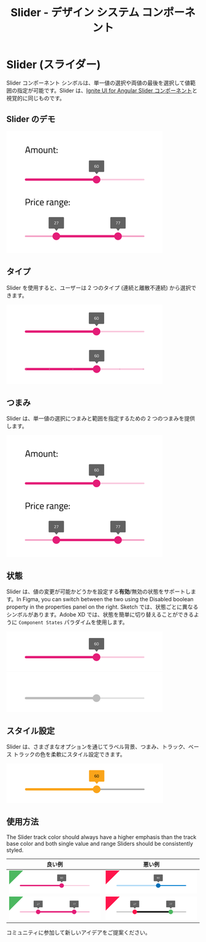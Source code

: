 ﻿---
title: Slider - デザイン システム コンポーネント
_description: Slider コンポーネント シンボルは、ユーザーの単一の値や範囲の選択をサポートします。
_keywords: デザイン システム, デザイン システム UX, UI キット, Sketch, Ignite UI for Angular, Sketch to Angular, Angular, Angular デザイン システム, Sketch からコードをエクスポート, Angular 用のデザイン キット, Sketch HTML, Sketch to HTML, Sketch UI キット, Figma, Figma to Angular, Figma からコードをエクスポート, Figma HTML, Figma to HTML, Figma UI キット
_language: ja
---

# Slider (スライダー)

Slider コンポーネント シンボルは、単一値の選択や両値の最後を選択して値範囲の指定が可能です。Slider は、[Ignite UI for Angular Slider コンポーネント](https://jp.infragistics.com/products/ignite-ui-angular/angular/components/slider/slider.html)と視覚的に同じものです。

## Slider のデモ

<img class="responsive-img" src="../images/slider_demo.png" srcset="../images/slider_demo@2x.png 2x" />

## タイプ

Slider を使用すると、ユーザーは 2 つのタイプ (連続と離散不連続) から選択できます。

<img class="responsive-img" src="../images/slider_onethumb.png" srcset="../images/slider_onethumb@2x.png 2x" />

## つまみ

Slider は、単一値の選択につまみと範囲を指定するための 2 つのつまみを提供します。

<img class="responsive-img" src="../images/slider_demo.png" srcset="../images/slider_demo@2x.png 2x" />

## 状態

Slider は、値の変更が可能かどうかを設定する**有効**/無効の状態をサポートします。In Figma, you can switch between the two using the Disabled boolean property in the properties panel on the right. Sketch では、状態ごとに異なるシンボルがあります。Adobe XD では、状態を簡単に切り替えることができるように `Component States` パラダイムを使用します。

<img class="responsive-img" src="../images/slider_enabled.png" srcset="../images/slider_enabled@2x.png 2x" />
<img class="responsive-img" src="../images/slider_disabled.png" srcset="../images/slider_disabled@2x.png 2x" />

## スタイル設定

Slider は、さまざまなオプションを通じてラベル背景、つまみ、トラック、ベース トラックの色を柔軟にスタイル設定できます。

<img class="responsive-img" src="../images/slider_styling.png" srcset="../images/slider_styling@2x.png 2x" />

## 使用方法

The Slider track color should always have a higher emphasis than the track base color and both single value and range Sliders should be consistently styled.

| 良い例                            | 悪い例                           |
| ----------------------------- | ------------------------------- |
| <img class="responsive-img" src="../images/slider_do1.png" srcset="../images/slider_do1@2x.png 2x" /> | <img class="responsive-img" src="../images/slider_dont1.png" srcset="../images/slider_dont1@2x.png 2x" /> |
| <img class="responsive-img" src="../images/slider_do2.png" srcset="../images/slider_do2@2x.png 2x" /> | <img class="responsive-img" src="../images/slider_dont2.png" srcset="../images/slider_dont2@2x.png 2x" /> |

コミュニティに参加して新しいアイデアをご提案ください。
